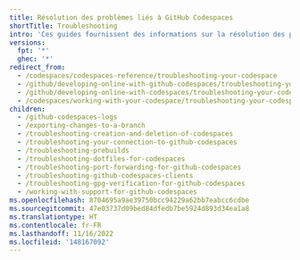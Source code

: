 ```yaml
---
title: Résolution des problèmes liés à GitHub Codespaces
shortTitle: Troubleshooting
intro: 'Ces guides fournissent des informations sur la résolution des problèmes de {% data variables.product.prodname_github_codespaces %}'
versions:
  fpt: '*'
  ghec: '*'
redirect_from:
  - /codespaces/codespaces-reference/troubleshooting-your-codespace
  - /github/developing-online-with-github-codespaces/troubleshooting-your-codespace
  - /github/developing-online-with-codespaces/troubleshooting-your-codespace
  - /codespaces/working-with-your-codespace/troubleshooting-your-codespace
children:
  - /github-codespaces-logs
  - /exporting-changes-to-a-branch
  - /troubleshooting-creation-and-deletion-of-codespaces
  - /troubleshooting-your-connection-to-github-codespaces
  - /troubleshooting-prebuilds
  - /troubleshooting-dotfiles-for-codespaces
  - /troubleshooting-port-forwarding-for-github-codespaces
  - /troubleshooting-github-codespaces-clients
  - /troubleshooting-gpg-verification-for-github-codespaces
  - /working-with-support-for-github-codespaces
ms.openlocfilehash: 8704695a9ae39750bcc94229a62bb7eabcc6cdbe
ms.sourcegitcommit: 47e03737d09bed84dfedb7be5924d893d34ea1a8
ms.translationtype: HT
ms.contentlocale: fr-FR
ms.lasthandoff: 11/16/2022
ms.locfileid: '148167092'
---
```


